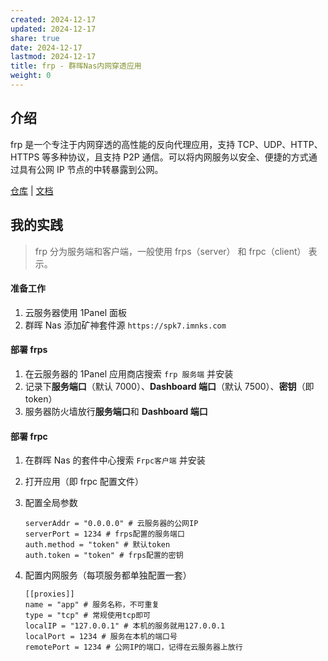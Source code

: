```yaml
---
created: 2024-12-17
updated: 2024-12-17
share: true
date: 2024-12-17
lastmod: 2024-12-17
title: frp - 群晖Nas内网穿透应用
weight: 0
---
```


## 介绍

frp 是一个专注于内网穿透的高性能的反向代理应用，支持 TCP、UDP、HTTP、HTTPS 等多种协议，且支持 P2P 通信。可以将内网服务以安全、便捷的方式通过具有公网 IP 节点的中转暴露到公网。

[仓库](https://github.com/fatedier/frp) | [文档](https://gofrp.org/zh-cn/)

## 我的实践

> frp 分为服务端和客户端，一般使用 frps（server） 和 frpc（client） 表示。

#### 准备工作

1. 云服务器使用 1Panel 面板
2. 群晖 Nas 添加矿神套件源 `https://spk7.imnks.com`

#### 部署 frps

1. 在云服务器的 1Panel 应用商店搜索 `frp 服务端` 并安装
2. 记录下**服务端口**（默认 7000）、**Dashboard 端口**（默认 7500）、**密钥**（即 token）
3. 服务器防火墙放行**服务端口**和 **Dashboard 端口**

#### 部署 frpc

1. 在群晖 Nas 的套件中心搜索 `Frpc客户端` 并安装
2. 打开应用（即 frpc 配置文件）
3. 配置全局参数

	```
	serverAddr = "0.0.0.0" # 云服务器的公网IP
	serverPort = 1234 # frps配置的服务端口
	auth.method = "token" # 默认token
	auth.token = "token" # frps配置的密钥
	```

4. 配置内网服务（每项服务都单独配置一套）

	```
	[[proxies]]
	name = "app" # 服务名称，不可重复
	type = "tcp" # 常规使用tcp即可
	localIP = "127.0.0.1" # 本机的服务就用127.0.0.1
	localPort = 1234 # 服务在本机的端口号
	remotePort = 1234 # 公网IP的端口，记得在云服务器上放行
	```